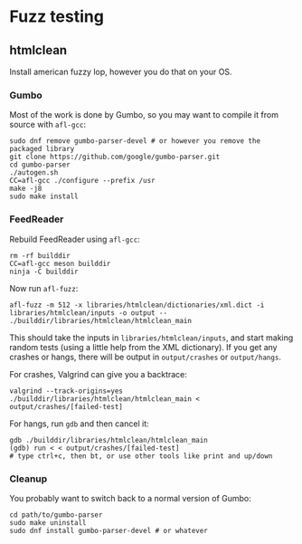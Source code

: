 # Fuzz testing

## htmlclean

Install american fuzzy lop, however you do that on your OS.

### Gumbo

Most of the work is done by Gumbo, so you may want to compile it from source
with `afl-gcc`:

```
sudo dnf remove gumbo-parser-devel # or however you remove the packaged library
git clone https://github.com/google/gumbo-parser.git
cd gumbo-parser
./autogen.sh
CC=afl-gcc ./configure --prefix /usr
make -j8
sudo make install
```

### FeedReader

Rebuild FeedReader using `afl-gcc`:

```
rm -rf builddir
CC=afl-gcc meson builddir
ninja -C builddir
```

Now run `afl-fuzz`:

```
afl-fuzz -m 512 -x libraries/htmlclean/dictionaries/xml.dict -i libraries/htmlclean/inputs -o output -- ./builddir/libraries/htmlclean/htmlclean_main
```

This should take the inputs in `libraries/htmlclean/inputs`, and start making random tests (using a little
help from the XML dictionary). If you get any crashes or hangs, there will be
output in `output/crashes` or `output/hangs`.

For crashes, Valgrind can give you a backtrace:

```
valgrind --track-origins=yes ./builddir/libraries/htmlclean/htmlclean_main < output/crashes/[failed-test]
```

For hangs, run `gdb` and then cancel it:

```
gdb ./builddir/libraries/htmlclean/htmlclean_main
(gdb) run < < output/crashes/[failed-test]
# type ctrl+c, then bt, or use other tools like print and up/down
```

### Cleanup

You probably want to switch back to a normal version of Gumbo:

```
cd path/to/gumbo-parser
sudo make uninstall
sudo dnf install gumbo-parser-devel # or whatever
```
